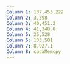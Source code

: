 ```yaml
---
Column 1: 137,453,222
Column 2: 3,398
Column 3: 40,451.2
Column 4: 41,348.0
Column 5: 25,528
Column 6: 133,501
Column 7: 8,927.1
Column 8: cudaMemcpy
---
```

